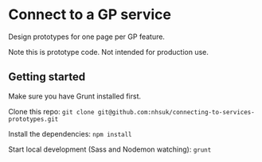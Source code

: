 # Connect to a GP service
Design prototypes for one page per GP feature.

Note this is prototype code. Not intended for production use.

## Getting started
Make sure you have Grunt installed first.

Clone this repo:
`git clone git@github.com:nhsuk/connecting-to-services-prototypes.git`

Install the dependencies:
`npm install`

Start local development (Sass and Nodemon watching):
`grunt`
